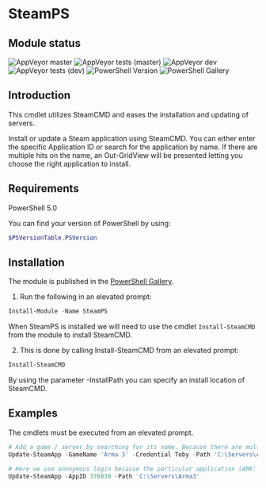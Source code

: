 ﻿# SteamPS

## Module status

![AppVeyor master](https://img.shields.io/appveyor/ci/hjorslev/SteamPS/master?label=MASTER&logo=appveyor&style=for-the-badge)
![AppVeyor tests (master)](https://img.shields.io/appveyor/tests/hjorslev/SteamPS/master?label=MASTER&logo=appveyor&style=for-the-badge)
![AppVeyor dev](https://img.shields.io/appveyor/ci/hjorslev/SteamPS/DEV?label=DEV&logo=appveyor&style=for-the-badge)
![AppVeyor tests (dev)](https://img.shields.io/appveyor/tests/hjorslev/SteamPS/dev?label=DEV&logo=appveyor&style=for-the-badge)
![PowerShell Version](https://img.shields.io/powershellgallery/v/SteamPS.svg?style=for-the-badge)
![PowerShell Gallery](https://img.shields.io/powershellgallery/dt/SteamPS?style=for-the-badge)

## Introduction

This cmdlet utilizes SteamCMD and eases the installation and updating of servers.

Install or update a Steam application using SteamCMD.
You can either enter the specific Application ID or search for the application
by name. If there are multiple hits on the name, an Out-GridView will be presented
letting you choose the right application to install.

## Requirements

PowerShell 5.0

You can find your version of PowerShell by using:

```powershell
$PSVersionTable.PSVersion
```

## Installation

The module is published in the [PowerShell Gallery](https://www.powershellgallery.com/packages/SteamPS).

1. Run the following in an elevated prompt:

```powershell
Install-Module -Name SteamPS
```

When SteamPS is installed we will need to use the cmdlet `Install-SteamCMD` from
the module to install SteamCMD.

2. This is done by calling Install-SteamCMD from an elevated prompt:

```powershell
Install-SteamCMD
```

By using the parameter -InstallPath you can specify an install location of SteamCMD.

## Examples

The cmdlets must be executed from an elevated prompt.

```powershell
# Add a game / server by searching for its name. Because there are multiple hits when searching for Arma 3, the user will be promoted to select the right application.
Update-SteamApp -GameName 'Arma 3' -Credential Toby -Path 'C:\Servers\Arma3'

# Here we use anonymous login because the particular application (ARK: Survival Evolved Dedicated Server) doesn't require login.
Update-SteamApp -AppID 376030 -Path 'C:\Servers\Arma3'
```
